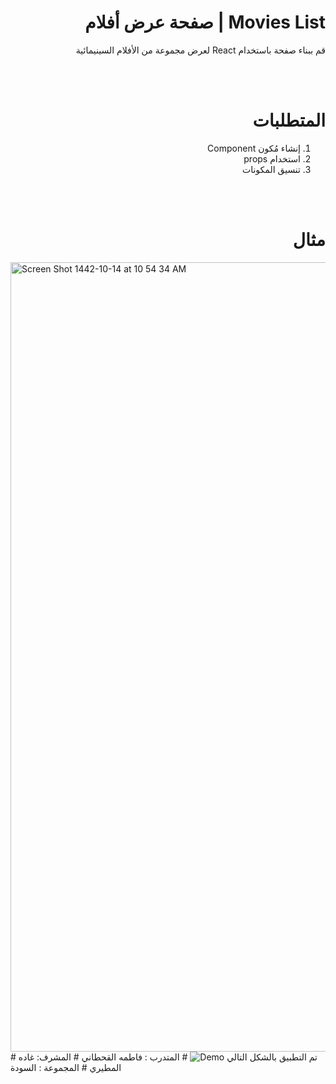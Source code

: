 <div dir="rtl" >
  
# Movies List | صفحة عرض أفلام 

قم ببناء صفحة باستخدام React لعرض مجموعة من الأفلام السينيمائية 


  <br/>
  <br/> 
  
  # المتطلبات
  1. إنشاء مُكون Component
  2. استخدام props 
  3. تنسيق المكونات 
  

  <br/>
  <br/> 
    
  # مثال 
  </div><img width="1263" alt="Screen Shot 1442-10-14 at 10 54 34 AM" src="https://user-images.githubusercontent.com/80157029/120147813-eea3f880-c1ef-11eb-9398-77aa6a9970f8.png">
  # تم التطبيق بالشكل التالي
 <img  alt="Demo" src="https://g.top4top.io/p_1977jh5ah1.gif">
  # المتدرب : فاطمه القحطاني
  # المشرف: غاده المطيري
  # المجموعة : السودة 
